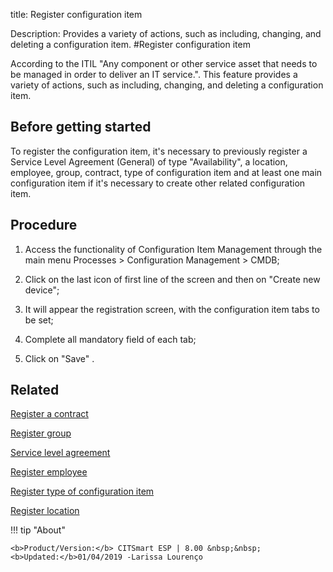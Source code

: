 title: Register configuration item

Description: Provides a variety of actions, such as including, changing, and deleting a configuration item. 
#Register configuration item

According to the ITIL "Any component or other service asset that needs to be managed in order to deliver an IT service.".
This feature provides a variety of actions, such as including, changing, and deleting a configuration item.

Before getting started
----------------------

To register the configuration item, it's necessary to previously register a
Service Level Agreement (General) of type "Availability", a location, employee,
group, contract, type of configuration item and at least one main configuration
item if it's necessary to create other related configuration item.

Procedure
---------

1.  Access the functionality of Configuration Item Management through the main
    menu Processes \> Configuration Management \> CMDB;

2.  Click on the last icon of first line of the screen and then on "Create new
    device";

3.  It will appear the registration screen, with the configuration item tabs to
    be set;

4.  Complete all mandatory field of each tab;

5.  Click on "Save" .

Related
-------

[Register a contract](https://docs-dev.citsmart.com/en/site/citsmart-esp-8/3-additional-features/contract-management/use/register-contract.html)

[Register group](https://docs-dev.citsmart.com/en/site/citsmart-esp-8/2-initial-settings/access-settings/user/register-groups.html)

[Service level agreement](https://docs-dev.citsmart.com/en/site/citsmart-esp-8/5-processes/service-level/use/service-level-agreement.html)

[Register employee](https://docs-dev.citsmart.com/en/site/citsmart-esp-8/2-initial-settings/access-settings/user/register-employee.html)

[Register type of configuration item](https://docs-dev.citsmart.com/en/site/citsmart-esp-8/5-processes/configuration/configuration/register-type-ic.html)

[Register location](https://docs-dev.citsmart.com/en/site/citsmart-esp-8/4-platform-administration/region-and-language/register-locations.html)

!!! tip "About"

    <b>Product/Version:</b> CITSmart ESP | 8.00 &nbsp;&nbsp;
    <b>Updated:</b>01/04/2019 -Larissa Lourenço

